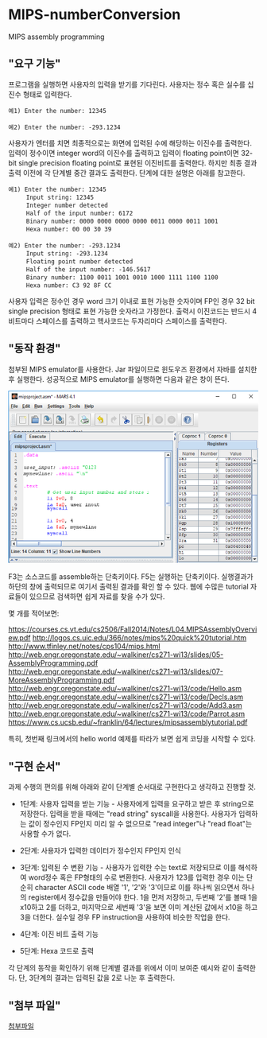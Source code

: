 # MIPS-numberConversion
MIPS assembly programming

## "요구 기능"
프로그램을 실행하면 사용자의 입력을 받기를 기다린다.
사용자는 정수 혹은 실수를 십진수 형태로 입력한다.

    예1) Enter the number: 12345
    
    예2) Enter the number: -293.1234

사용자가 엔터를 치면 최종적으로는 화면에 입력된 수에 해당하는 이진수를 출력한다.
입력이 정수이면 integer word의 이진수를 출력하고 입력이 floating point이면 32-bit single precision 
floating point로 표현된 이진비트를 출력한다. 하지만 최종 결과 출력 이전에 각 단계별 중간 결과도 출력한다. 
단계에 대한 설명은 아래를 참고한다.

    예1) Enter the number: 12345
         Input string: 12345
         Integer number detected
         Half of the input number: 6172
         Binary number: 0000 0000 0000 0000 0011 0000 0011 1001
         Hexa number: 00 00 30 39

    예2) Enter the number: -293.1234
         Input string: -293.1234
         Floating point number detected
         Half of the input number: -146.5617
         Binary number: 1100 0011 1001 0010 1000 1111 1100 1100
         Hexa number: C3 92 8F CC

사용자 입력은 정수인 경우 word 크기 이내로 표현 가능한 숫자이며 FP인 경우 32 bit single precision 형태로
표현 가능한 숫자라고 가정한다. 출력시 이진코드는 반드시 4비트마다 스페이스를 출력하고 헥사코드는 두자리마다 
스페이스를 출력한다.


## "동작 환경"
첨부된 MIPS emulator를 사용한다. Jar 파일이므로 윈도우즈 환경에서 자바를 설치한후 실행한다.
성공적으로 MIPS emulator를 실행하면 다음과 같은 창이 뜬다.

![결과](/data/sample.png)

F3는 소스코드를 assemble하는 단축키이다.
F5는 실행하는 단축키이다. 실행결과가 하단의 창에 출력되므로 여기서 출력된 결과를 확인 할 수 있다.
웹에 수많은 tutorial 자료들이 있으므로 검색하면 쉽게 자료를 찾을 수가 있다.

몇 개를 적어보면:

https://courses.cs.vt.edu/cs2506/Fall2014/Notes/L04.MIPSAssemblyOverview.pdf
http://logos.cs.uic.edu/366/notes/mips%20quick%20tutorial.htm
http://www.tfinley.net/notes/cps104/mips.html
http://web.engr.oregonstate.edu/~walkiner/cs271-wi13/slides/05-AssemblyProgramming.pdf
http://web.engr.oregonstate.edu/~walkiner/cs271-wi13/slides/07-MoreAssemblyProgramming.pdf
http://web.engr.oregonstate.edu/~walkiner/cs271-wi13/code/Hello.asm
http://web.engr.oregonstate.edu/~walkiner/cs271-wi13/code/Decls.asm
http://web.engr.oregonstate.edu/~walkiner/cs271-wi13/code/Add3.asm
http://web.engr.oregonstate.edu/~walkiner/cs271-wi13/code/Parrot.asm
https://www.cs.ucsb.edu/~franklin/64/lectures/mipsassemblytutorial.pdf

특히, 첫번째 링크에서의 hello world 예제를 따라가 보면 쉽게 코딩을 시작할 수 있다.


## "구현 순서"

과제 수행의 편의를 위해 아래와 같이 단계별 순서대로 구현한다고 생각하고 진행할 것.
- 1단계: 사용자 입력을 받는 기능 - 사용자에게 입력을 요구하고 받은 후 string으로 저장한다. 입력을 받을 때에는 "read string" syscall을 사용한다. 사용자가 입력하는 값이 정수인지 FP인지 미리 알 수 없으므로 "read integer"나 "read float"는 사용할 수가 없다.

- 2단계: 사용자가 입력한 데이터가 정수인지 FP인지 인식

- 3단계: 입력된 수 변환 기능 - 사용자가 입력한 수는 text로 저장되므로 이를 해석하여 word정수 혹은 FP형태의 수로 변환한다. 사용자가 123를 입력한 경우 이는 단순히 character ASCII code 배열 '1', '2'와 '3'이므로 이를 하나씩 읽으면서 하나의 register에서 정수값을 만들어야 한다. 1을 먼저 저장하고, 두번째 '2'를 볼때 1을 x10하고 2를 더하고, 마지막으로 세번째 '3'을 보면 이미 계산된 값에서 x10을 하고 3을 더한다. 실수일 경우 FP instruction을 사용하여 비슷한 작업을 한다.

- 4단계: 이진 비트 출력 기능

- 5단계: Hexa 코드로 출력

 각 단계의 동작을 확인하기 위해 단계별 결과를 위에서 이미 보여준 예시와 같이 출력한다. 단, 3단계의 결과는 입력된 값을 2로 나눈 후 출력한다.


## "첨부 파일"
[첨부파일](/data/mars.jar)


